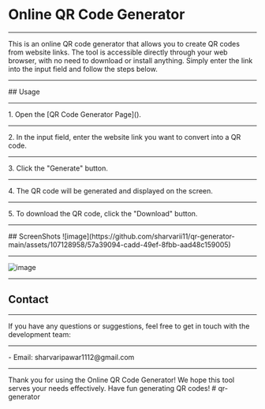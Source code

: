 # Online QR Code Generator
<hr>


This is an online QR code generator that allows you to create QR codes from website links. The tool is accessible directly through your web browser, with no need to download or install anything. Simply enter the link into the input field and follow the steps below.
<hr>
## Usage
<hr>
1. Open the [QR Code Generator Page]().
<hr>
2. In the input field, enter the website link you want to convert into a QR code.
<hr>
3. Click the "Generate" button.
<hr>
4. The QR code will be generated and displayed on the screen.
<hr>
5. To download the QR code, click the "Download" button.
<hr>
## ScreenShots
![image](https://github.com/sharvarii11/qr-generator-main/assets/107128958/57a39094-cadd-49ef-8fbb-aad48c159005)

<hr>

![image](https://github.com/sharvarii11/qr-generator-main/assets/107128958/22eee3a8-e0cd-402f-89d1-e3283dbc20be)
<hr>

## Contact
<hr>
If you have any questions or suggestions, feel free to get in touch with the development team:
<hr>
- Email: sharvaripawar1112@gmail.com
<hr>
Thank you for using the Online QR Code Generator! We hope this tool serves your needs effectively. Have fun generating QR codes!
#   q r - g e n e r a t o r 
 
 